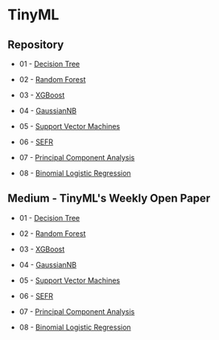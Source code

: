 # TinyML

## Repository

- 01 - [Decision Tree](https://github.com/thommaskevin/TinyML/tree/main/01_decision_tree)

- 02 - [Random Forest](https://github.com/thommaskevin/TinyML/tree/main/02_random_forest)

- 03 - [XGBoost](https://github.com/thommaskevin/TinyML/tree/main/03_XGBoost)

- 04 - [GaussianNB](https://github.com/thommaskevin/TinyML/tree/main/04_GaussianNB)
  
- 05 - [Support Vector Machines](https://github.com/thommaskevin/TinyML/tree/main/05_support_vector_machine)

- 06 - [SEFR](https://github.com/thommaskevin/TinyML/tree/main/06_SEFR)

- 07 - [Principal Component Analysis](https://github.com/thommaskevin/TinyML/tree/main/07_principal_components_analysis)

- 08 - [Binomial Logistic Regression](https://github.com/thommaskevin/TinyML/tree/main/08_Logistic_Regressor)

## Medium - TinyML's Weekly Open Paper

- 01 - [Decision Tree](https://medium.com/@thommaskevin/tinyml-%C3%A1rvore-de-decis%C3%A3o-aa1414562d97)

- 02 - [Random Forest](https://medium.com/@thommaskevin/tinyml-random-forest-classifier-and-regressor-b351aa0980e8)

- 03 - [XGBoost](https://medium.com/@thommaskevin/tinyml-xgboost-classifier-795202285779)

- 04 - [GaussianNB](https://medium.com/@thommaskevin/tinyml-gaussian-naive-bayes-classifier-31f8d241c67c)

- 05 - [Support Vector Machines](https://medium.com/@thommaskevin/tinyml-support-vector-machines-classifier-c391b54f3ab8)

- 06 - [SEFR](https://medium.com/@thommaskevin/tinyml-similarity-ensemble-fusion-for-retrieval-sefr-379b647faba3)

- 07 - [Principal Component Analysis](https://medium.com/@thommaskevin/tinyml-principal-component-analysis-pca-5379d0874592)

- 08 - [Binomial Logistic Regression](https://medium.com/@thommaskevin/tinyml-binomial-logistic-regression-0fdbf00e6765)
